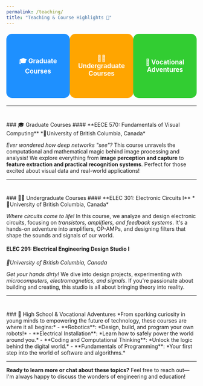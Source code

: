 ```yaml
---
permalink: /teaching/
title: "Teaching & Course Highlights 🚀"
---
```


<style>
  .teaching-section {
    display: flex;
    justify-content: space-around;
    margin: 20px 0;
  }
  .teaching-box {
    width: 250px;
    height: 150px;
    color: white;
    font-size: 1.2em;
    font-weight: bold;
    display: flex;
    align-items: center;
    justify-content: center;
    border-radius: 15px;
    transition: transform 0.3s, box-shadow 0.3s;
    text-align: center;
    padding: 10px;
    text-decoration: none;
  }
  .teaching-box:hover {
    transform: translateY(-5px);
    box-shadow: 0 10px 15px rgba(0, 0, 0, 0.2);
  }
  .graduate { background-color: #1e90ff; }
  .undergraduate { background-color: #ffa500; }
  .vocational { background-color: #32cd32; }
  section { margin-top: 40px; }
</style>

<div class="teaching-section">
  <a href="#graduate-courses" class="teaching-box graduate">🎓 Graduate Courses</a>
  <a href="#undergraduate-courses" class="teaching-box undergraduate">👨‍🎓 Undergraduate Courses</a>
  <a href="#vocational-adventures" class="teaching-box vocational">🤖 Vocational Adventures</a>
</div>

---

<section id="graduate-courses">
### 🎓 Graduate Courses
#### **EECE 570: Fundamentals of Visual Computing**
*📍University of British Columbia, Canada*

*Ever wondered how deep networks "see"?* This course unravels the computational and mathematical magic behind image processing and analysis! We explore everything from **image perception and capture** to **feature extraction and practical recognition systems**. Perfect for those excited about visual data and real-world applications!
</section>

---

<section id="undergraduate-courses">
### 👨‍🎓 Undergraduate Courses
#### **ELEC 301: Electronic Circuits I**
*📍University of British Columbia, Canada*

*Where circuits come to life!* In this course, we analyze and design electronic circuits, focusing on *transistors, amplifiers, and feedback systems*. It's a hands-on adventure into amplifiers, OP-AMPs, and designing filters that shape the sounds and signals of our world.

#### **ELEC 291: Electrical Engineering Design Studio I**
*📍University of British Columbia, Canada*

*Get your hands dirty!* We dive into design projects, experimenting with *microcomputers, electromagnetics, and signals*. If you're passionate about building and creating, this studio is all about bringing theory into reality.
</section>

---

<section id="vocational-adventures">
### 🤖 High School & Vocational Adventures
*From sparking curiosity in young minds to empowering the future of technology, these courses are where it all begins:*
- **Robotics**: *Design, build, and program your own robots!*
- **Electrical Installation**: *Learn how to safely power the world around you.*
- **Coding and Computational Thinking**: *Unlock the logic behind the digital world.*
- **Fundamentals of Programming**: *Your first step into the world of software and algorithms.*
</section>

---

**Ready to learn more or chat about these topics?** Feel free to reach out—I'm always happy to discuss the wonders of engineering and education!

